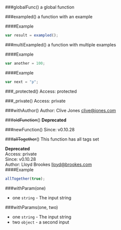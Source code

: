 
###globalFunc()
a global function


###exampled()
a function with an example

####Example
```js
var result = exampled();
```

###multiExampled()
a function with multiple examples

####Example
```js
var another = 100;
```
####Example
```js
var next = "p";
```

###_protected()
Access: protected  

###_private()
Access: private  

###withAuthor()
Author: Clive Jones <clive@jones.com>  

###~~oldFunction~~()
**Deprecated**  

###newFunction()
Since: v0.10.28  

###~~allTogether~~()
This function has all tags set

**Deprecated**  
Access: private  
Since: v0.10.28  
Author: Lloyd Brookes <lloyd@brookes.com>  
####Example
```js
allTogether(true);
```

###withParam(one)
- one `string` - The input string

###withParams(one, two)
- one `string` - The input string
- two `object` - a second input
